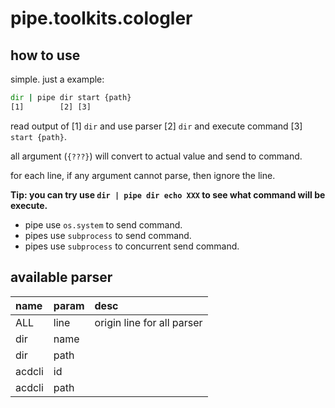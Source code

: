 # pipe.toolkits.cologler

## how to use

simple. just a example:

``` cmd
dir | pipe dir start {path}
[1]        [2] [3]
```

read output of [1] `dir` and use parser [2] `dir` and execute command [3] `start {path}`.

all argument (`{???}`) will convert to actual value and send to command.

for each line, if any argument cannot parse, then ignore the line.

**Tip: you can try use `dir | pipe dir echo XXX` to see what command will be execute.**

* pipe  use `os.system`  to send command.
* pipes use `subprocess` to send command.
* pipes use `subprocess` to concurrent send command.

## available parser

name  | param | desc
:---  | :---- | :---
ALL   | line  | origin line for all parser
dir   | name  |
dir   | path  |
acdcli| id    |
acdcli| path  |

